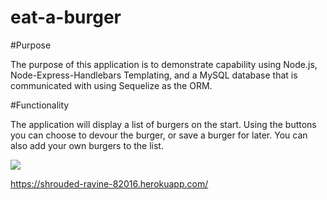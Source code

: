 # eat-a-burger

#Purpose

The purpose of this application is to demonstrate capability using Node.js, Node-Express-Handlebars Templating, and a MySQL database that is communicated with using Sequelize
as the ORM. 

#Functionality 

The application will display a list of burgers on the start. Using the buttons you can choose to devour the burger, or save a burger for later. You can also add your own burgers
to the list. 

<img src="./public/assets/images/burgerscreenshot.png">

https://shrouded-ravine-82016.herokuapp.com/
